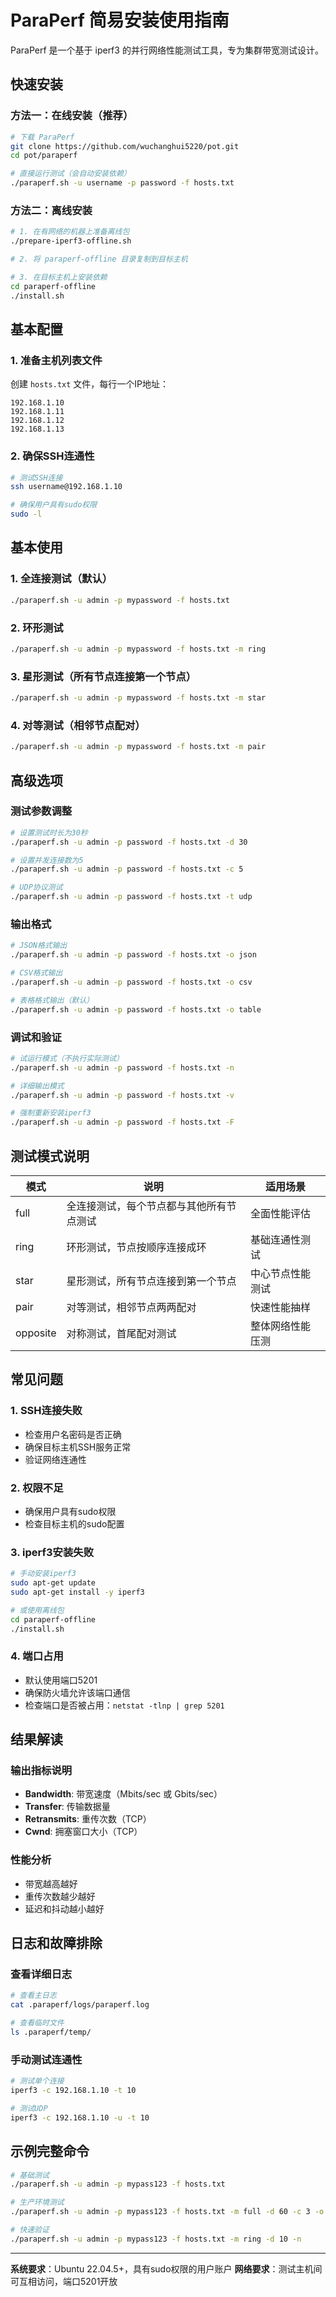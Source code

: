 # ParaPerf 简易安装使用指南

ParaPerf 是一个基于 iperf3 的并行网络性能测试工具，专为集群带宽测试设计。

## 快速安装

### 方法一：在线安装（推荐）
```bash
# 下载 ParaPerf
git clone https://github.com/wuchanghui5220/pot.git
cd pot/paraperf

# 直接运行测试（会自动安装依赖）
./paraperf.sh -u username -p password -f hosts.txt
```

### 方法二：离线安装
```bash
# 1. 在有网络的机器上准备离线包
./prepare-iperf3-offline.sh

# 2. 将 paraperf-offline 目录复制到目标主机

# 3. 在目标主机上安装依赖
cd paraperf-offline
./install.sh
```

## 基本配置

### 1. 准备主机列表文件
创建 `hosts.txt` 文件，每行一个IP地址：
```
192.168.1.10
192.168.1.11
192.168.1.12
192.168.1.13
```

### 2. 确保SSH连通性
```bash
# 测试SSH连接
ssh username@192.168.1.10

# 确保用户具有sudo权限
sudo -l
```

## 基本使用

### 1. 全连接测试（默认）
```bash
./paraperf.sh -u admin -p mypassword -f hosts.txt
```

### 2. 环形测试
```bash
./paraperf.sh -u admin -p mypassword -f hosts.txt -m ring
```

### 3. 星形测试（所有节点连接第一个节点）
```bash
./paraperf.sh -u admin -p mypassword -f hosts.txt -m star
```

### 4. 对等测试（相邻节点配对）
```bash
./paraperf.sh -u admin -p mypassword -f hosts.txt -m pair
```

## 高级选项

### 测试参数调整
```bash
# 设置测试时长为30秒
./paraperf.sh -u admin -p password -f hosts.txt -d 30

# 设置并发连接数为5
./paraperf.sh -u admin -p password -f hosts.txt -c 5

# UDP协议测试
./paraperf.sh -u admin -p password -f hosts.txt -t udp
```

### 输出格式
```bash
# JSON格式输出
./paraperf.sh -u admin -p password -f hosts.txt -o json

# CSV格式输出
./paraperf.sh -u admin -p password -f hosts.txt -o csv

# 表格格式输出（默认）
./paraperf.sh -u admin -p password -f hosts.txt -o table
```

### 调试和验证
```bash
# 试运行模式（不执行实际测试）
./paraperf.sh -u admin -p password -f hosts.txt -n

# 详细输出模式
./paraperf.sh -u admin -p password -f hosts.txt -v

# 强制重新安装iperf3
./paraperf.sh -u admin -p password -f hosts.txt -F
```

## 测试模式说明

| 模式 | 说明 | 适用场景 |
|------|------|----------|
| full | 全连接测试，每个节点都与其他所有节点测试 | 全面性能评估 |
| ring | 环形测试，节点按顺序连接成环 | 基础连通性测试 |
| star | 星形测试，所有节点连接到第一个节点 | 中心节点性能测试 |
| pair | 对等测试，相邻节点两两配对 | 快速性能抽样 |
| opposite | 对称测试，首尾配对测试 | 整体网络性能压测 |
## 常见问题

### 1. SSH连接失败
- 检查用户名密码是否正确
- 确保目标主机SSH服务正常
- 验证网络连通性

### 2. 权限不足
- 确保用户具有sudo权限
- 检查目标主机的sudo配置

### 3. iperf3安装失败
```bash
# 手动安装iperf3
sudo apt-get update
sudo apt-get install -y iperf3

# 或使用离线包
cd paraperf-offline
./install.sh
```

### 4. 端口占用
- 默认使用端口5201
- 确保防火墙允许该端口通信
- 检查端口是否被占用：`netstat -tlnp | grep 5201`

## 结果解读

### 输出指标说明
- **Bandwidth**: 带宽速度（Mbits/sec 或 Gbits/sec）
- **Transfer**: 传输数据量
- **Retransmits**: 重传次数（TCP）
- **Cwnd**: 拥塞窗口大小（TCP）

### 性能分析
- 带宽越高越好
- 重传次数越少越好
- 延迟和抖动越小越好

## 日志和故障排除

### 查看详细日志
```bash
# 查看主日志
cat .paraperf/logs/paraperf.log

# 查看临时文件
ls .paraperf/temp/
```

### 手动测试连通性
```bash
# 测试单个连接
iperf3 -c 192.168.1.10 -t 10

# 测试UDP
iperf3 -c 192.168.1.10 -u -t 10
```

## 示例完整命令

```bash
# 基础测试
./paraperf.sh -u admin -p mypass123 -f hosts.txt

# 生产环境测试
./paraperf.sh -u admin -p mypass123 -f hosts.txt -m full -d 60 -c 3 -o json -v

# 快速验证
./paraperf.sh -u admin -p mypass123 -f hosts.txt -m ring -d 10 -n
```

---

**系统要求**：Ubuntu 22.04.5+，具有sudo权限的用户账户
**网络要求**：测试主机间可互相访问，端口5201开放
